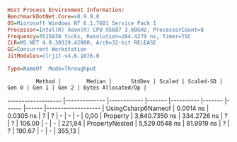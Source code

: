 ```ini

Host Process Environment Information:
BenchmarkDotNet.Core=v0.9.9.0
OS=Microsoft Windows NT 6.1.7601 Service Pack 1
Processor=Intel(R) Xeon(R) CPU X5687 3.60GHz, ProcessorCount=8
Frequency=3515830 ticks, Resolution=284.4279 ns, Timer=TSC
CLR=MS.NET 4.0.30319.42000, Arch=32-bit RELEASE
GC=Concurrent Workstation
JitModules=clrjit-v4.6.1076.0

Type=NameOf  Mode=Throughput  

```
             Method |        Median |      StdDev | Scaled | Scaled-SD |  Gen 0 | Gen 1 | Gen 2 | Bytes Allocated/Op |
------------------- |-------------- |------------ |------- |---------- |------- |------ |------ |------------------- |
 UsingCsharp6Nameof |     0.0014 ns |   0.0305 ns |      ? |         ? |      - |     - |     - |               0,00 |
           Property | 3,640.7350 ns | 334.2726 ns |      ? |         ? | 106.00 |     - |     - |             221,94 |
     PropertyNested | 5,529.0548 ns |  81.9919 ns |      ? |         ? | 190.67 |     - |     - |             355,13 |
